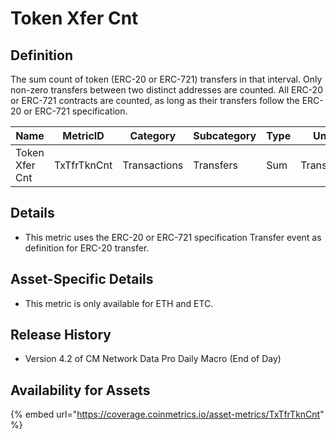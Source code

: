 # Token Xfer Cnt

## Definition

The sum count of token (ERC-20 or ERC-721) transfers in that interval. Only non-zero transfers between two distinct addresses are counted. All ERC-20 or ERC-721 contracts are counted, as long as their transfers follow the ERC-20 or ERC-721 specification.

| Name           | MetricID    | Category     | Subcategory | Type | Unit      | Interval |
| -------------- | ----------- | ------------ | ----------- | ---- | --------- | -------- |
| Token Xfer Cnt | TxTfrTknCnt | Transactions | Transfers   | Sum  | Transfers | 1 day    |

## Details

* This metric uses the ERC-20 or ERC-721 specification Transfer event as definition for ERC-20 transfer.

## Asset-Specific Details

* This metric is only available for ETH and ETC.

## Release History

* Version 4.2 of CM Network Data Pro Daily Macro (End of Day)

## Availability for Assets

{% embed url="https://coverage.coinmetrics.io/asset-metrics/TxTfrTknCnt" %}
